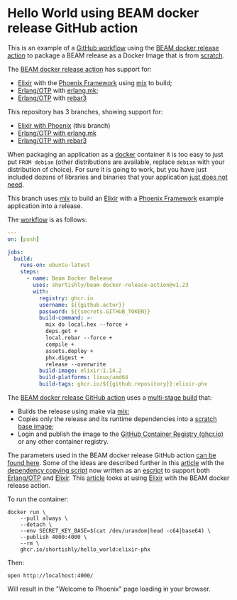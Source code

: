 # Hello World using BEAM docker release GitHub action


This is an example of a [GitHub workflow][github-workflow] using the
[BEAM docker release action][beam-docker-release-action] to package a BEAM
release as a Docker Image that is from [scratch][scratch].

The [BEAM docker release action][beam-docker-release-action] has support for:

- [Elixir][elixir] with the [Phoenix Framework][phoenix] using [mix][mix] to build;
- [Erlang/OTP][erlang] with [erlang.mk][erlang-mk];
- [Erlang/OTP][erlang] with [rebar3][rebar3]

This repository has 3 branches, showing support for:

- [Elixir with Phoenix][hello-world-elixir-phx] (this branch)
- [Erlang/OTP with erlang.mk][hello-world-erlang-mk]
- [Erlang/OTP with rebar3][hello-world-rebar3]


When packaging an application as a [docker][docker-com] container it
is too easy to just put `FROM debian` (other distributions are
available, replace `debian` with your distribution of choice). For
sure it is going to work, but you have just included dozens of
libraries and binaries that your application [just does not
need][dockerfile-best-practices].


This branch uses [mix][mix] to build an [Elixir][elixir]
with a [Phoenix Framework][phoenix] example application into a release.

The [workflow][workflow] is as follows:

```yaml
---
on: [push]

jobs:
  build:
    runs-on: ubuntu-latest
    steps:
      - name: Beam Docker Release
        uses: shortishly/beam-docker-release-action@v1.23
        with:
          registry: ghcr.io
          username: ${{github.actor}}
          password: ${{secrets.GITHUB_TOKEN}}
          build-command: >-
            mix do local.hex --force +
            deps.get +
            local.rebar --force +
            compile +
            assets.deploy +
            phx.digest +
            release --overwrite
          build-image: elixir:1.14.2
          build-platforms: linux/amd64
          build-tags: ghcr.io/${{github.repository}}:elixir-phx
```

The [BEAM docker release GitHub action][beam-docker-release-action]
uses a [multi-stage build][docker-building-multi-stage] that:

- Builds the release using make via [mix][mix];
- Copies only the release and its runtime dependencies into a
  [scratch base image][baseimages-scratch];
- Login and publish the image to the [GitHub Container Registry (ghcr.io)][ghcr-io] or
  any other container registry.

The parameters used in the BEAM docker release GitHub action [can be
found here][beam-docker-release-action]. Some of the ideas are
described further in this [article][shortishly-eidfs] with the
[dependency copying script][beam-docker-release-mkimage] now written
as an [escript][escript] to support both [Erlang/OTP][erlang] and
[Elixir][elixir]. This [article][shortishly-elixir-bdra] looks at
using [Elixir][elixir] with the BEAM docker release action.

To run the container:

```shell
docker run \
    --pull always \
    --detach \
    --env SECRET_KEY_BASE=$(cat /dev/urandom|head -c64|base64) \
    --publish 4000:4000 \
    --rm \
    ghcr.io/shortishly/hello_world:elixir-phx
```

Then:

```shell
open http://localhost:4000/
```

Will result in the "Welcome to Phoenix" page loading in your browser.


[baseimages-scratch]: https://docs.docker.com/engine/userguide/eng-image/baseimages/
[beam-docker-release-action]: https://github.com/shortishly/beam-docker-release-action
[beam-docker-release-mkimage]: https://github.com/shortishly/beam-docker-release-action/blob/main/bin/mkimage
[cowboy]: https://github.com/ninenines/cowboy
[docker-building-multi-stage]: https://docs.docker.com/build/building/multi-stage/
[docker-com]: https://www.docker.com
[dockerfile-best-practices]: https://docs.docker.com/develop/develop-images/dockerfile_best-practices/#dont-install-unnecessary-packages
[elixir]: https://elixir-lang.org
[erlang-mk]: https://erlang.mk
[erlang]: https://www.erlang.org
[escript]: https://www.erlang.org/doc/man/escript.html
[ghcr-io]: https://ghcr.io/
[github-workflow]: https://docs.github.com/en/actions/using-workflows
[hello-world-elixir-phx]: https://github.com/shortishly/hello_world/tree/elixir-phx
[hello-world-erlang-mk]: https://github.com/shortishly/hello_world/tree/erlang-mk
[hello-world-rebar3]: https://github.com/shortishly/hello_world/tree/rebar3
[hw-packages]: https://github.com/shortishly?tab=packages&repo_name=hello_world
[mix-release]: https://hexdocs.pm/mix/1.14/Mix.Tasks.Release.html
[mix]: https://elixir-lang.org/getting-started/mix-otp/introduction-to-mix.html
[phoenix]: https://www.phoenixframework.org
[rebar3]: https://rebar3.org
[scratch]: https://docs.docker.com/develop/develop-images/baseimages/#create-a-simple-parent-image-using-scratch
[shortishly-eidfs]: https://shortishly.com/blog/erlang-in-docker-from-scratch/
[shortishly-elixir-bdra]: https://shortishly.com/blog/elixir-beam-docker-release-action/ 
[workflow]: https://github.com/shortishly/hello_world/blob/erlang-mk/.github/workflows/ci.yml
